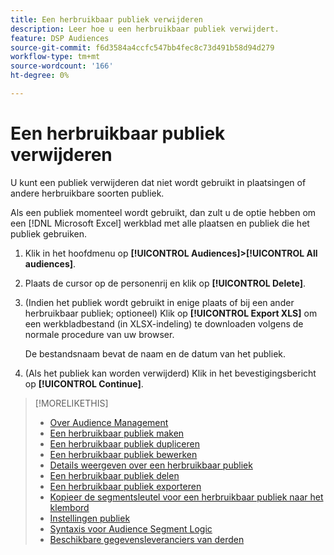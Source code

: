 ```yaml
---
title: Een herbruikbaar publiek verwijderen
description: Leer hoe u een herbruikbaar publiek verwijdert.
feature: DSP Audiences
source-git-commit: f6d3584a4ccfc547bb4fec8c73d491b58d94d279
workflow-type: tm+mt
source-wordcount: '166'
ht-degree: 0%

---
```


# Een herbruikbaar publiek verwijderen

U kunt een publiek verwijderen dat niet wordt gebruikt in plaatsingen of andere herbruikbare soorten publiek.

Als een publiek momenteel wordt gebruikt, dan zult u de optie hebben om een [!DNL Microsoft Excel] werkblad met alle plaatsen en publiek die het publiek gebruiken.

1. Klik in het hoofdmenu op **[!UICONTROL Audiences]>[!UICONTROL All audiences]**.

1. Plaats de cursor op de personenrij en klik op **[!UICONTROL Delete]**.

1. (Indien het publiek wordt gebruikt in enige plaats of bij een ander herbruikbaar publiek; optioneel) Klik op **[!UICONTROL Export XLS]** om een werkbladbestand (in XLSX-indeling) te downloaden volgens de normale procedure van uw browser.

   De bestandsnaam bevat de naam en de datum van het publiek.

1. (Als het publiek kan worden verwijderd) Klik in het bevestigingsbericht op **[!UICONTROL Continue]**.

>[!MORELIKETHIS]
>
>* [Over Audience Management](audience-about.md)
>* [Een herbruikbaar publiek maken](reusable-audience-create.md)
>* [Een herbruikbaar publiek dupliceren](reusable-audience-duplicate.md)
>* [Een herbruikbaar publiek bewerken](reusable-audience-edit.md)
>* [Details weergeven over een herbruikbaar publiek](reusable-audience-view-details.md)
>* [Een herbruikbaar publiek delen](reusable-audience-share.md)
>* [Een herbruikbaar publiek exporteren](reusable-audience-export.md)
>* [Kopieer de segmentsleutel voor een herbruikbaar publiek naar het klembord](reusable-audience-clipboard.md)
>* [Instellingen publiek](audience-settings.md)
>* [Syntaxis voor Audience Segment Logic](audience-segment-logic-syntax.md)
>* [Beschikbare gegevensleveranciers van derden](third-party-data-providers.md)

